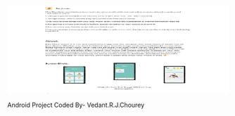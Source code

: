 <div align="center">
    <img src="README/Screenshot_7-2-2024_22560_.jpeg" width="1200" height="200" alt="css-in-readme">
</div>



Android Project Coded By- Vedant.R.J.Chourey
